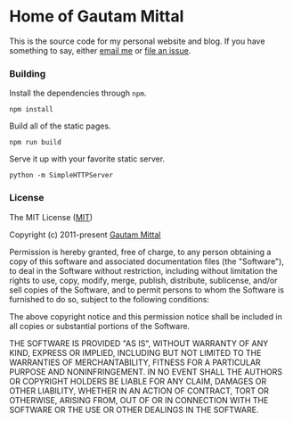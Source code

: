 # Home of Gautam Mittal

This is the source code for my personal website and blog. If you have something to say, either [email me](mailto:gautam@mittal.net) or [file an issue](https://github.com/gmittal/gautam.cc/issues).

### Building
Install the dependencies through ```npm```.
```shell
npm install
```
Build all of the static pages.
```
npm run build
```
Serve it up with your favorite static server.
```
python -m SimpleHTTPServer
```

### License
The MIT License ([MIT](https://tldrlegal.com/license/mit-license))

Copyright (c) 2011-present [Gautam Mittal](http://git.io/gautam)

Permission is hereby granted, free of charge, to any person obtaining a copy of this software and associated documentation files (the "Software"), to deal in the Software without restriction, including without limitation the rights to use, copy, modify, merge, publish, distribute, sublicense, and/or sell copies of the Software, and to permit persons to whom the Software is furnished to do so, subject to the following conditions:

The above copyright notice and this permission notice shall be included in all copies or substantial portions of the Software.

THE SOFTWARE IS PROVIDED "AS IS", WITHOUT WARRANTY OF ANY KIND, EXPRESS OR IMPLIED, INCLUDING BUT NOT LIMITED TO THE WARRANTIES OF MERCHANTABILITY, FITNESS FOR A PARTICULAR PURPOSE AND NONINFRINGEMENT. IN NO EVENT SHALL THE AUTHORS OR COPYRIGHT HOLDERS BE LIABLE FOR ANY CLAIM, DAMAGES OR OTHER LIABILITY, WHETHER IN AN ACTION OF CONTRACT, TORT OR OTHERWISE, ARISING FROM, OUT OF OR IN CONNECTION WITH THE SOFTWARE OR THE USE OR OTHER DEALINGS IN THE SOFTWARE.
